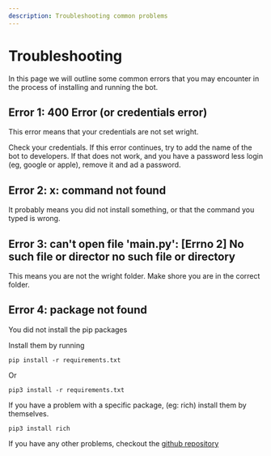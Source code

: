 ```yaml
---
description: Troubleshooting common problems
---
```

# Troubleshooting

In this page we will outline some common errors that you may encounter in the process of installing and running the bot.

## Error 1: 400 Error (or credentials error)

This error means that your credentials are not set wright.

Check your credentials. If this error continues, try to add the name of the bot to developers. If that does not work, and you have a password less login (eg, google or apple), remove it and ad a password.

## Error 2: x: command not found

It probably means you did not install something, or that the command you typed is wrong.

## Error 3: can't open file 'main.py': [Errno 2] No such file or director no such file or directory

This means you are not the wright folder. Make shore you are in the correct folder.

## Error 4: package not found

You did not install the pip packages

Install them by running

```shell
pip install -r requirements.txt
```

Or

```shell
pip3 install -r requirements.txt
```

If you have a problem with a specific package, (eg: rich) install them by themselves.

```shell
pip3 install rich
```

If you have any other problems, checkout the [github repository](https://github.com/elebumm/RedditVideoMakerBot)
